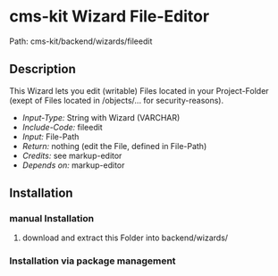 # cms-kit Wizard File-Editor

Path: cms-kit/backend/wizards/fileedit

## Description

This Wizard lets you edit (writable) Files located in your Project-Folder (exept of Files located in /objects/... for security-reasons).

* *Input-Type:* String with Wizard (VARCHAR)
* *Include-Code:* fileedit
* *Input:* File-Path
* *Return:* nothing (edit the File, defined in File-Path)
* *Credits:* see markup-editor
* *Depends on:* markup-editor

## Installation

### manual Installation

1. download and extract this Folder into backend/wizards/

### Installation via package management






